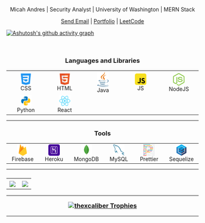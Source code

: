 <p align="center">Micah Andres | Security Analyst | University of Washington | MERN Stack</p>

<p align="center">
	<a href="mailto:limbo.linux.dev@gmail.com" target="_blank" align="center">Send Email</a> |
	<a href="https://mandres2.github.io/minimalPortfolio/" target="_blank" align="center">Portfolio</a> |
	<a href="https://leetcode.com/salmon_is_decent/" target="_blank" align="center">LeetCode</a> <!-- |
</p>

<h3 align="center">Connect with me</h3>
<p align="center">
</p>
<hr />

<!-- Streak -->
<!--
<p align="center">
<a href="#NoRoute">
<img align="center" src="https://github-readme-streak-stats-production.up.railway.app/?user=devhiteshk&theme=tokyonight&hide_border=true&date_format=M%20j%5B%2C%20Y%5D&stroke=DDDDDD&ring=DD9F12&fire=DD2727&currStreakNum=BDDD19&sideNums=DDDDDD&sideLabels=96DD52&currStreakLabel=74DDCF&dates=DDDDDD&background=0D1117" alt="My Git stats" />
</a>
</p>
 -->

<!-- Activity graph -->
[![Ashutosh's github activity graph](https://github-readme-activity-graph.cyclic.app/graph?username=mandres2&theme=vue)](https://github.com/ashutosh00710/github-readme-activity-graph)

<!--
<p align="center">
<a href="#NoRoute">
<img align="center" src="https://activity-graph-devhk.herokuapp.com/graph?username=mandres2&theme=holi-theme&bg_color=0D1117&color=ffffff&point=ffffff&line=15f4ee&custom_title=Last%20month%20GitHub%20activity&hide_border=true&area=true%22%20alt=%22My%20monthly%20coding%20activity%22" alt="My monthly coding activity" />
</a>
</p>
-->

<br />

<h3 align="center">Languages and Libraries</h3>
	<p align="center">
	<table align="center">
		<tr align="center">
			<td align="center" width="96">
				<img align="center" alt="CSS3" width="30px" src="./blobs/language/css.svg" />
				<br />CSS
			</td>
			<td align="center" width="96">
				<img align="center" alt="HTML5" width="30px" src="./blobs/language/html.svg" />
				<br />HTML
			</td>
			<td align="center" width="96">
				<img align="center" alt="Java" width="30px" src="./blobs/language/java.svg" />
				<br />Java
			</td>
			<td align="center" width="96">
				<img align="center" alt="JS" width="30px" src="./blobs/language/javascript-rounded.svg" />
				<br />JS
			</td>
			<td align="center" width="96">
				<img align="center" alt="NodeJS" width="30px" src="./blobs/libraries/nodejs.svg" />
				<br />NodeJS
			</td>
		</tr>
		<tr align="center">
			<td align="center" width="96">
				<img align="center" alt="Python" width="30px" src="./blobs/language/python.svg" />
				<br />Python
			</td>
			<td align="center" width="96">
				<img align="center" alt="React" width="30px" src="./blobs/libraries/react.svg" />
				<br />React
			</td>
		</tr>
	</table>
	</p><hr>
	<h3 align="center">Tools</h3>
	<p align="center">
	<table align="center">
		<tr align="center">
			<td align="center" width="96">
				<img align="center" alt="firebase" width="30px" src="./blobs/tools/firebase.svg" />
				<br />Firebase
			</td>
			<td align="center" width="96">
				<img align="center" alt="heroku" width="30px" src="./blobs/tools/heroku.svg" />
				<br />Heroku
			</td>
			<td align="center" width="96">
				<img align="center" alt="mongodb" width="30px" src="./blobs/tools/mongodb.svg" />
				<br />MongoDB
			</td>
			<td align="center" width="96">
				<img align="center" alt="mysql" width="30px" src="./blobs/tools/mysql.svg" />
				<br />MySQL
			</td>
			<td align="center" width="96">
				<img align="center" alt="prettier" width="30px" src="./blobs/tools/prettier.svg" />
				<br />Prettier
			</td>
			<td align="center" width="96">
				<img align="center" alt="sequelize" width="30px" src="./blobs/tools/sequelize.svg" />
				<br />Sequelize
			</td>
		</tr>
	</table>
	</p>
	<hr />

<h3 align="center"><h3>
	<table align="center">
		<tr>
		<!--
		<td align="center">
		 <a href="#go-nowhere">
			<img align="center" src="https://github-readme-stats-thexcaliber.vercel.app/api/wakatime?username=mandres2&theme=calm_cus&bg_color=0D1117&hide_border=true&langs_count=10&v=1">
			</a>
		</td>
		 -->
		<td align="center">
		 <a href="#go-nowhere">
			<img align="center" src="https://github-readme-stats-thexcaliber.vercel.app/api/top-langs/?username=mandres2&langs_count=10&layout=compact&theme=calm_cus&bg_color=0D1117&hide_border=true">
			</a>
		</td>
		<td align="center">
			<a href="#go-nowhere">
			<img align="center" src="https://github-readme-streak-stats.herokuapp.com/?user=mandres2&theme=light&hide_border=true&fire=red&sideNums=red">
			</a>
		</td>
	</table>
<hr />

<!-- Trophies -->
<p align="center">
<a href="#NoRoute"><div align="center"><img src="https://github-profile-trophy.vercel.app/?username=mandres2&theme=radical&no-frame=true&row=1&column=5&bg_color=0D1117" alt="thexcaliber Trophies" /></div></a></p>
<hr />
